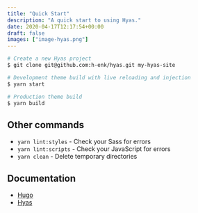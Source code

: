 ```yaml
---
title: "Quick Start"
description: "A quick start to using Hyas."
date: 2020-04-17T12:17:54+00:00
draft: false
images: ["image-hyas.png"]
---
```


```bash
# Create a new Hyas project
$ git clone git@github.com:h-enk/hyas.git my-hyas-site

# Development theme build with live reloading and injection
$ yarn start

# Production theme build
$ yarn build
```

## Other commands

- `yarn lint:styles` - Check your Sass for errors
- `yarn lint:scripts` -  Check your JavaScript for errors
- `yarn clean` -  Delete temporary directories


## Documentation

- [Hugo](https://gohugo.io/documentation/)
- [Hyas](https://gethyas.com/)
